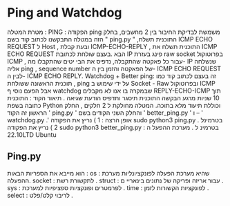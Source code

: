 # Ping and Watchdog
מטרת המטלה :
PING :
הפקודה ping משמשת לבדיקת החיבור בין 2 מחשבים, בחלק הזה במטלה התבקשנו לכתוב קוד בשם
" ping.py " ,התוכנית תשלח ICMP ECHO REQUEST ל Host , ובעת קבלת ICMP-ECHO-REPLY ,
התוכנית תשלח את ICMP ECHO REQUEST הבא .בעצם שולחת לכתובת IP פינג בעזרת raw socket
בפרוטוקול ICMP , עבור כל פאקטה שהתקבלה, נדפיס את הבי יטים שהתקבלו מה- IP שנשלחה אליה ping ,
sequence number של הפאקטה והזמן בין ה- ICMP ECHO REQUEST לבין ה- ICMP ECHO REPLY.
Watchdog + Better ping:
זה בעצם לכתוב קוד כמו תוכנית הראשונה ששולחת , ping על ידי שימוש ב Socket - Raw
ובפרוטוקול ICMP אבל הפעם נוסי ף watchdog שבמקרה בו אנו לא מקבלים REPLY-ECHO-ICMP תוך
10 שניות מרגע הבקשה התוכנית תיסגר ותדפיס הודעת שגיאה .
תיאור הקוד :
התוכנית כתובה בשפת Python וכוללת תיעוד מלא בתוכה.
המטלה מחולקת ל 2 חלקים , החלק הראשון זה הקוד ' ping.py ' והחלק השני הקודים בשם
' better_ping.py ' ו – ' watchdog.py .'
אופן הרצה :
1 ) נריץ את הפקודה sudo python3 ping.py <IP address> בטרמינל .
2 ) נריץ את הפקודה sudo python3 better_ping.py <IP address> בטרמינ ל .
מערכת ההפעל ה :
22.10LTD Ubuntu

## Ping.py
  הוא מייבא את הספריות הבאות :
os : שהיא מערכת הפעלה לפונקציונליות מערכת ההפעלה.
socket : לתקשורת רשת .
struct : עבור אריזה ופריקה של נתונים בינאריי ם .
sys : לפרמטרים ופונקציות ספציפיות למערכת .
time : לפונקציות הקשורות לזמן .
select : לריבוי קלט/פלט .
